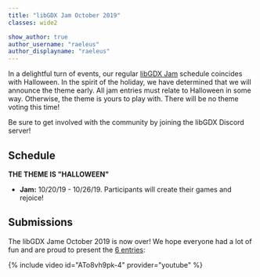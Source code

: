 ```yaml
---
title: "libGDX Jam October 2019"
classes: wide2

show_author: true
author_username: "raeleus"
author_displayname: "raeleus"
---
```


In a delightful turn of events, our regular [libGDX Jam](https://itch.io/jam/libgdx-jam-october-2019) schedule coincides with Halloween. In the spirit of the holiday, we have determined that we will announce the theme early. All jam entries must relate to Halloween in some way. Otherwise, the theme is yours to play with. There will be no theme voting this time!

Be sure to get involved with the community by joining the libGDX Discord server!

## Schedule
**THE THEME IS "HALLOWEEN"**

- **Jam:** 10/20/19 - 10/26/19. Participants will create their games and rejoice!

## Submissions
The libGDX Jame October 2019 is now over! We hope everyone had a lot of fun and are proud to present the [6 entries](https://itch.io/jam/libgdx-jam-october-2019/entries):

{% include video id="ATo8vh9pk-4" provider="youtube" %}
